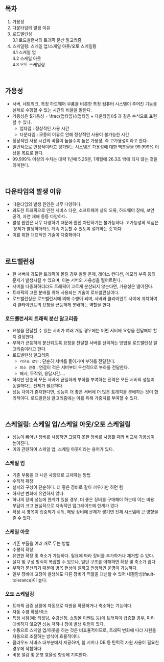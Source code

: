 ## 목차
1. 가용성  
2. 다운타임의 발생 이유  
3. 로드밸런싱  
   3.1 로드밸런서의 트래픽 분산 알고리즘  
4. 스케일링: 스케일 업/스케일 아웃/오토 스케일링  
   4.1 스케일 업  
   4.2 스케일 아웃  
   4.3 오토 스케일링  
</br>

## 가용성



- 서버, 네트워크, 특정 하드웨어 부품을 비롯한 특정 컴퓨터 시스템이 주어진 기능을 실제로 수행할 수 있는 시간의 비율을 말한다.
- 가용성은  $가용성 = \frac{업타입}{(업타임 + 다운타임)}$ 과 같은 수식으로 표현할 수 있다.
    - 업타입 : 정상적인 사용 시간
    - 다운타임 : 모종의 이유로 인해 정상적인 사용이 불가능한 시간
- 정상적인 사용 시간의 비율이 높을수록 높은 가용성, 즉 고가용성이라고 한다.
- 일반적으로 안정적이라고 평가받는 시스템은 가용성에 대한 백분율을 99.999% 이상을 목표로 한다.
- 99.999% 이상의 수치는 대략 1년에 5.26분, 1개월에 26.3초 밖에 되지 않는 것을 의미한다.

</br>

## 다운타임의 발생 이유



- 다운타임의 발생 원인은 너무 다양하다.
- 과도한 트래픽으로 인한 서비스 다운, 소프트웨어 상의 오류, 하드웨어 장애, 보안 공격, 자연 재해 등등 다양하다.
- 발생 원인은 너무 다양하기 때문에 원천 차단하기는 불가능하다. 고가능성의 핵심은 ‘문제가 발생하더라도 계속 기능할 수 있도록 설계하는 것’이다
- 이를 위한 대표적인 기술이 다중화이다

</br>

## 로드밸런싱



- 한 서버에 과도한 트래픽이 몰릴 경우 발열 문제, 레이스 컨디션, 메모리 부족 등의 문제가 발생시킬 수 있으며, 이는 서버의 가용성을 떨어트린다.
- 서버를 다중화하더라도 트래픽이 고르게 분산되지 않는다면, 가용성은 떨어진다.
- 트래픽의 고른 분배를 위해 사용되는 기술이 로드밸런싱이다.
- 로드밸런싱은 로드밸런서에 의해 수행이 되며, 서버와 클라이언트 사이에 위치하여 각 클라이언트의 요청을 균등하게 분배하는 역할을 한다.

### 로드밸런서의 트래픽 분산 알고리즘

- 요청을 전달할 수 있는 서버가 여러 개일 경우에는 어떤 서버에 요청을 전달해야 할지 결정한다.
- 부하가 균등하게 분산되도록 요청을 전달할 서버를 선택하는 방법을 로드밸런싱 알고리즘이라고 한다.
- 로드밸런싱 알고리즘
    - `라운드 로빈` : 단순히 서버를 돌아가며 부하를 전달한다.
    - `최소 연결` : 연결이 적은 서버부터 우선적으로 부하를 전달한다.
    - 해시, 무작위, 응답시간….
- 하지만 단순히 모든 서버에 균일하게 부하를 부여하는 전략은 모든 서버의 성능이 동일하다는 전제가 필요하다.
- 성능 차이가 존재한다면, 성능이 더 좋은 서버에 더 많은 트래픽을 분배하는 것이 합리적이다. 로드밸런싱 알고리즘에는 이를 위해 가중치를 부여할 수 있다.

</br>

## 스케일링: 스케일 업/스케일 아웃/오토 스케일링


- 성능이 뛰어난 장비를 사용하면 그렇지 못한 장비를 사용할 때와 비교해 가용성이 높아진다.
- 이와 관련하여 스케일 업, 스케일 아웃이라는 용어가 있다.

### 스케일 업

- 기존 부품을 더 나은 사양으로 교체하는 방법
- 수직적 확장
- 설치와 구성이 단순하다. 더 좋은 장비로 갈아 끼우기만 하면 됨
- 하지만 변화에 유연하지 않다.
- 하나의 장비 성능에 한계가 있을 경우, 더 좋은 장비를 구매해야 하는데 이는 비용 부담이 크고 현실적으로 지속적인 업그레이드에 한계가 있다
- 확장 시 병목이 집중되기 쉬워, 해당 장비에 문제가 생기면 전체 시스템에 큰 영향을 줄 수 있다.

### 스케일 아웃

- 기존 부품을 여러 개로 두는 방법
- 수평적 확장
- 유연한 확장 및 축소가 가능하다. 필요에 따라 장비를 추가하거나 제거할 수 있다.
- 설치 및 구성 방식이 복잡할 수 있으나, 일단 구조를 이해하면 확장 및 축소가 쉽다.
- 부하가 분산되기 때문에 병목 현상이 덜하고 안정적인 운영이 가능하다.
- 일부 장비에 고장이 발생해도 다른 장비가 역할을 대신할 수 있어 내결함성(fault-tolerance)이 높다.

### 오토 스케일링

- 트래픽 급증 상황에 자동으로 자원을 확장하거나 축소하는 기능이다.
- 자동 수평 확장/축소
- 특정 시점(예: 티켓팅, 수강신청, 쇼핑몰 이벤트 등)에 트래픽이 급증할 경우, 미리 대비하지 않으면 성능 저하나 장애 발생 위험이 있다.
- 수동으로 스케일 업/아웃을 하는 것은 비효율적이므로, 트래픽 변화에 따라 자원을 자동으로 조절하는 방식이 효율적이다.
- 클라우드 서비스 대부분에서 제공하며, 웹 서버나 DB 등 탄력적 자원 사용이 필요한 경우에 적합하다.
- 비용 절감 및 운영 효율성 향상에 기여한다.
